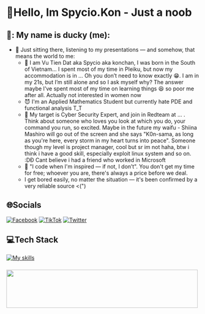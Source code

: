 # 💫Hello, Im Spycio.Kon - Just a noob
## 💫: My name is ducky (me):
- 🫣 Just sitting there, listening to my presentations — and somehow, that means the world to me:
  + 🥇 I am Vu Tien Dat aka Spycio aka konchan, I was born in the South of Vietnam… I spent most of my time in Pleiku, but now my accommodation is in … Oh you don’t need to know exactly 😁. I am in my 21s, but I’m still alone and so I ask myself why? The answer maybe I’ve spent most of my time on learning things 😆 so poor me after all. Actually not interested in women now
  + 😈 I'm an Applied Mathematics Student but currently hate PDE and functional analysis T_T
  + 🐳 My target is Cyber Security Expert, and join in Redteam at ... . Think about someone who loves you look at which you do, your command you run, so excited. Maybe in the future my waifu - Shiina Mashiro will go out of the screen and she says "K0n-sama, as long as you're here, every storm in my heart turns into peace". Someone though my level is project manager, cool but sr im not haha, btw i think i have a good skill, especially exploit linux system and so on. :DĐ Cant believe i had a friend who worked in Microsoft
  + 🎵 "I code when I'm inspired — if not, I don’t". You don't get my time for free; whoever you are, there's always a price before we deal.
  +  I get bored easily, no matter the situation — it's been confirmed by a very reliable source <(")

## 🌐Socials
[![Facebook](https://img.shields.io/badge/Facebook-%231877F2.svg?logo=Facebook&logoColor=white)](https://www.facebook.com/s1mpl3Love) [![TikTok](https://img.shields.io/badge/TikTok-%23000000.svg?logo=TikTok&logoColor=white)](https://www.tiktok.com/@spyciokon) [![Twitter](https://img.shields.io/badge/Twitter-%231DA1F2.svg?logo=Twitter&logoColor=white)](https://twitter.com/KonSpycio) 

## 💻Tech Stack
[![My skills](https://skillicons.dev/icons?i=latex,php,python,mysql,javascript,r,expressjs,linux,vscode,anaconda&perline=15)](https://laxiisteam.blogspot.com)

### 
<img src="https://tryhackme-badges.s3.amazonaws.com/hackervnn40.png" width="500px" height="100px"/>
